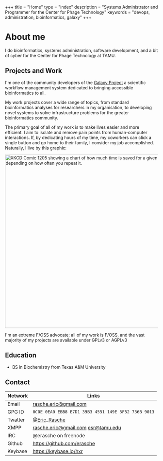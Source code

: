 +++
title = "Home"
type = "index"
description = "Systems Administrator and Programmer for the Center for Phage Technology"
keywords = "devops, administration, bioinformatics, galaxy"
+++

# About me

I do bioinformatics, systems administration, software development, and a
bit of cyber for the Center for Phage Technology at TAMU.


## Projects and Work

I'm one of the community developers of the [Galaxy Project](https://github.com/galaxyproject/galaxy)
a scientific workflow management system dedicated to bringing accessible
bioinformatics to all.

My work projects cover a wide range of topics, from standard bioinformatics
analyses for researchers in my organisation, to developing novel systems to
solve infrastructure problems for the greater bioinformatics community.

The primary goal of all of my work is to make lives easier and more
efficient. I aim to isolate and remove pain points from human-computer
interactions. If, by dedicating hours of my time, my coworkers can click a
single button and go home to their family, I consider my job accomplished.
Naturally, I live by this graphic:

<a href="https://xkcd.com/1205/">
	<img src="https://imgs.xkcd.com/comics/is_it_worth_the_time.png" width="571" style="max-width: 100%" alt="XKCD Comic 1205 showing a chart of how much time is saved for a given task, depending on how often you repeat it.">
</a>

I'm an extreme F/OSS advocate; all of my work is F/OSS, and the vast majority of my projects are available under GPLv3 or AGPLv3

## Education

- BS in Biochemistry from Texas A&amp;M University


## Contact


<table class="pure-table pure-table-bordered">
	<thead>
		<tr>
			<th>Network</th>
			<th>Links</th>
		</tr>
	</thead>
	<tbody>
		<tr>
			<td>Email</td>
			<td><a href="mailto:rasche.eric@gmail.com">rasche.eric@gmail.com</a></td>
		</tr>
		<tr>
			<td>GPG ID</td>
			<td>
			<code>0C0E 0EA0 EBB8 E7D1 39B3 4551 149E 5F52 736B 9013</code></td>
		</tr>
		<tr>
			<td>Twatter</td>
			<td><a href="https://twitter.com/Eric_Rasche">@Eric_Rasche</a></td>
		</tr>
		<tr>
			<td>XMPP</td>
			<td>
				<a href="xmpp:rasche.eric@gmail.com">rasche.eric@gmail.com</a>
				<a href="xmpp:esr@tamu.edu">esr@tamu.edu</a>
			</td>
		</tr>
		<tr>
			<td>IRC</td>
			<td>@erasche on freenode</td>
		</tr>
		<tr>
			<td>Github</td>
			<td><a href="https://github.com/erasche">https://github.com/erasche</a></td>
		</tr>
		<tr>
			<td>Keybase</td>
			<td><a href="https://keybase.io/hxr">https://keybase.io/hxr</a></td>
		</tr>
	</tbody>
</table>
